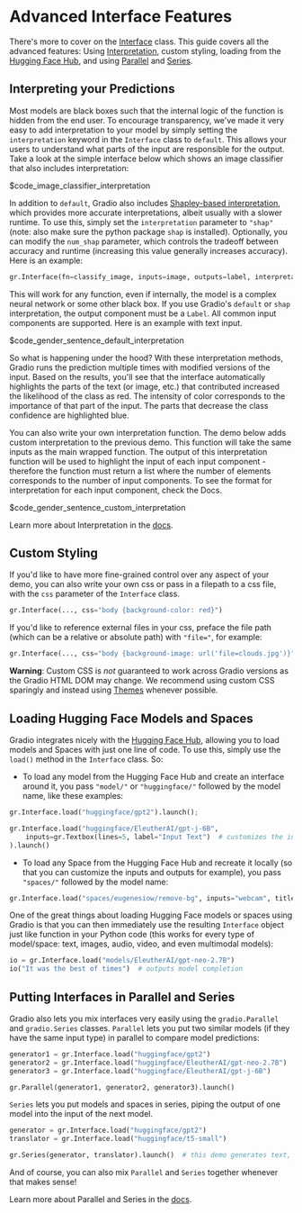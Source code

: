 # Advanced Interface Features

There's more to cover on the [Interface](https://gradio.app/docs#interface) class. This guide covers all the advanced features: Using [Interpretation](https://gradio.app/docs#interpretation), custom styling, loading from the [Hugging Face Hub](https://hf.co), and using [Parallel](https://gradio.app/docs#parallel) and [Series](https://gradio.app/docs#series). 

## Interpreting your Predictions

Most models are black boxes such that the internal logic of the function is hidden from the end user. To encourage transparency, we've made it very easy to add interpretation to your model by  simply setting the `interpretation` keyword in the `Interface` class to `default`. This allows your users to understand what parts of the input are responsible for the output. Take a look at the simple interface below which shows an image classifier that also includes interpretation:

$code_image_classifier_interpretation


In addition to `default`, Gradio also includes [Shapley-based interpretation](https://christophm.github.io/interpretable-ml-book/shap.html), which provides more accurate interpretations, albeit usually with a slower runtime. To use this, simply set the `interpretation` parameter to `"shap"` (note: also make sure the python package `shap` is installed). Optionally, you can modify the `num_shap` parameter, which controls the tradeoff between accuracy and runtime (increasing this value generally increases accuracy). Here is an example:

```python
gr.Interface(fn=classify_image, inputs=image, outputs=label, interpretation="shap", num_shap=5).launch()
```

This will work for any function, even if internally, the model is a complex neural network or some other black box. If you use Gradio's `default` or `shap` interpretation, the output component must be a `Label`. All common input components are supported. Here is an example with text input.

$code_gender_sentence_default_interpretation

So what is happening under the hood? With these interpretation methods, Gradio runs the prediction multiple times with modified versions of the input. Based on the results, you'll see that the interface automatically highlights the parts of the text (or image, etc.) that contributed increased the likelihood of the class as red. The intensity of color corresponds to the importance of that part of the input. The parts that decrease the class confidence are highlighted blue.

You can also write your own interpretation function. The demo below adds custom interpretation to the previous demo. This function will take the same inputs as the main wrapped function. The output of this interpretation function will be used to highlight the input of each input component - therefore the function must return a list where the number of elements corresponds to the number of input components. To see the format for interpretation for each input component, check the Docs.

$code_gender_sentence_custom_interpretation

Learn more about Interpretation in the [docs](https://gradio.app/docs#interpretation). 

## Custom Styling

If you'd like to have more fine-grained control over any aspect of your demo, you can also write your own css or pass in a filepath to a css file, with the `css` parameter of the `Interface` class.

```python
gr.Interface(..., css="body {background-color: red}")
```

If you'd like to reference external files in your css, preface the file path (which can be a relative or absolute path) with `"file="`, for example:

```python
gr.Interface(..., css="body {background-image: url('file=clouds.jpg')}")
```

**Warning**: Custom CSS is *not* guaranteed to work across Gradio versions as the Gradio HTML DOM may change. We recommend using custom CSS sparingly and instead using [Themes](/guides/theming-guide/) whenever possible. 

## Loading Hugging Face Models and Spaces

Gradio integrates nicely with the [Hugging Face Hub](https://hf.co), allowing you to load models and Spaces with just one line of code. To use this, simply use the `load()` method in the `Interface` class. So:

- To load any model from the Hugging Face Hub and create an interface around it, you pass `"model/"` or `"huggingface/"` followed by the model name, like these examples:

```python
gr.Interface.load("huggingface/gpt2").launch();
```

```python
gr.Interface.load("huggingface/EleutherAI/gpt-j-6B", 
    inputs=gr.Textbox(lines=5, label="Input Text")  # customizes the input component
).launch()
```

- To load any Space from the Hugging Face Hub and recreate it locally (so that you can customize the inputs and outputs for example), you pass `"spaces/"` followed by the model name:

```python
gr.Interface.load("spaces/eugenesiow/remove-bg", inputs="webcam", title="Remove your webcam background!").launch()
```

One of the great things about loading Hugging Face models or spaces using Gradio is that you can then immediately use the resulting `Interface` object just like function in your Python code (this works for every type of model/space: text, images, audio, video, and even multimodal models):

```python
io = gr.Interface.load("models/EleutherAI/gpt-neo-2.7B")
io("It was the best of times")  # outputs model completion
```

## Putting Interfaces in Parallel and Series

Gradio also lets you mix interfaces very easily using the `gradio.Parallel` and `gradio.Series` classes. `Parallel` lets you put two similar models (if they have the same input type) in parallel to compare model predictions:

```python
generator1 = gr.Interface.load("huggingface/gpt2")
generator2 = gr.Interface.load("huggingface/EleutherAI/gpt-neo-2.7B")
generator3 = gr.Interface.load("huggingface/EleutherAI/gpt-j-6B")

gr.Parallel(generator1, generator2, generator3).launch()
```

`Series` lets you put models and spaces in series, piping the output of one model into the input of the next model. 

```python
generator = gr.Interface.load("huggingface/gpt2")
translator = gr.Interface.load("huggingface/t5-small")

gr.Series(generator, translator).launch()  # this demo generates text, then translates it to German, and outputs the final result.
```

And of course, you can also mix `Parallel` and `Series` together whenever that makes sense!

Learn more about Parallel and Series in the [docs](https://gradio.app/docs#parallel). 